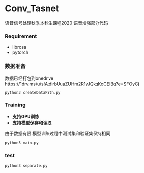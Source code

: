 # Conv_Tasnet
语音信号处理秋季本科生课程2020 语音增强部分代码

### Requirement 
- librosa
- pytorch
### 数据准备

数据已经打包到onedrive https://1drv.ms/u/s!AtdlrbUuaZUHm2R1yJQkgKoCEIBg?e=SFOyCj
```shell
python3 createDataPath.py 
```
### Training
- **支持GPU训练**
- **支持模型保存和读取**

由于数据有限 模型训练过程中测试集和验证集保持相同
```shell
python3 main.py 
```
### test
```shell
python3 separate.py 
```

